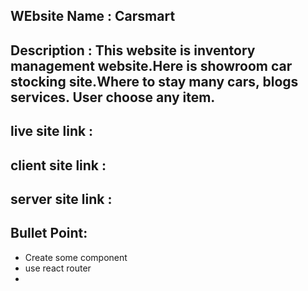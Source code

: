 ## WEbsite Name : **Carsmart**
## Description : This website is inventory management website.Here is showroom car stocking site.Where to stay many cars, blogs services. User choose any item.

## live site link : 
## client site link :
## server site link :

## Bullet Point:

 * Create some component
 * use react router
 * 
